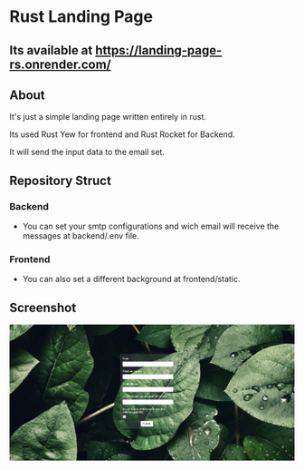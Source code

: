# Rust Landing Page

## Its available at https://landing-page-rs.onrender.com/

## About

It's just a simple landing page written entirely in rust.

Its used Rust Yew for frontend and Rust Rocket for Backend.

It will send the input data to the email set.

## Repository Struct

### Backend
  - You can set your smtp configurations and wich email will receive the messages at backend/.env file.

### Frontend
  - You can also set a different background at frontend/static.



## Screenshot

![Screenshot do Projeto](frontend/screenshot/screenshot.png)

